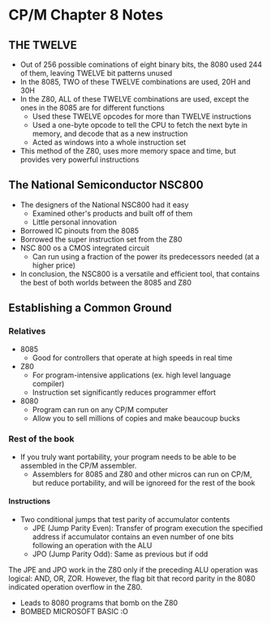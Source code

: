 # CP/M Chapter 8 Notes
## THE TWELVE
* Out of 256 possible cominations of eight binary bits, the 8080 used 244 of them, leaving TWELVE bit patterns unused
* In the 8085, TWO of these TWELVE combinations are used, 20H and 30H
* In the Z80, ALL of these TWELVE combinations are used, except the ones in the 8085 are for different functions 
    * Used these TWELVE opcodes for more than TWELVE instructions
    * Used a one-byte opcode to tell the CPU to fetch the next byte in memory, and decode that as a new instruction
    * Acted as windows into a whole instruction set
* This method of the Z80, uses more memory space and time, but provides very powerful instructions
## The National Semiconductor NSC800
* The designers of the National NSC800 had it easy
    * Examined other's products and built off of them
    * Little personal innovation
* Borrowed IC pinouts from the 8085
* Borrowed the super instruction set from the Z80
* NSC 800 os a CMOS integrated circuit
    * Can run using a fraction of the power its predecessors needed (at a higher price)
* In conclusion, the NSC800 is a versatile and efficient tool, that contains the best of both worlds between the 8085 and Z80

## Establishing a Common Ground
### Relatives
* 8085
    * Good for controllers that operate at high speeds in real time
* Z80
    * For program-intensive applications (ex. high level language compiler)
    * Instruction set significantly reduces programmer effort
* 8080
    * Program can run on any CP/M computer
    * Allow you to sell millions of copies and make beaucoup bucks
### Rest of the book
* If you truly want portability, your program needs to be able to be assembled in the CP/M assembler.
    * Assemblers for 8085 and Z80 and other micros can run on CP/M, but reduce portability, and will be ignoreed for the rest of the book
#### Instructions
* Two conditional jumps that test parity of accumulator contents
    * JPE (Jump Parity Even): Transfer of program execution the specified address if accumulator contains an even number of one bits following an operation with the ALU 
    * JPO (Jump Parity Odd): Same as previous but if odd 

The JPE and JPO work in the Z80 only if the preceding ALU operation was logical: AND, OR, ZOR. However, the flag bit that record parity in the 8080 indicated operation overflow in the Z80.
* Leads to 8080 programs that bomb on the Z80
* BOMBED MICROSOFT BASIC :O
